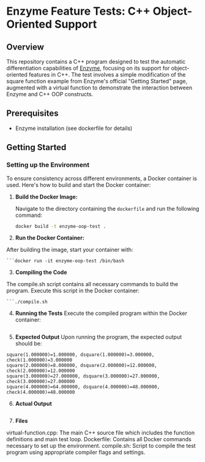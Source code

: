 # Enzyme Feature Tests: C++ Object-Oriented Support

## Overview

This repository contains a C++ program designed to test the automatic differentiation capabilities of [Enzyme](https://enzyme.mit.edu/), focusing on its support for object-oriented features in C++. The test involves a simple modification of the square function example from Enzyme's official "Getting Started" page, augmented with a virtual function to demonstrate the interaction between Enzyme and C++ OOP constructs.

## Prerequisites

- Enzyme installation (see dockerfile for details)

## Getting Started

### Setting up the Environment

To ensure consistency across different environments, a Docker container is used. Here's how to build and start the Docker container:

1. **Build the Docker Image:**

   Navigate to the directory containing the `dockerfile` and run the following command:

   ```bash
   docker build -t enzyme-oop-test .

2. **Run the Docker Container:**

After building the image, start your container with:

    ```docker run -it enzyme-oop-test /bin/bash

3. **Compiling the Code**

The compile.sh script contains all necessary commands to build the program. Execute this script in the Docker container:

    ```./compile.sh

4. **Running the Tests**
Execute the compiled program within the Docker container:

    ```./a.out

5. **Expected Output**
Upon running the program, the expected output should be:

```
square(1.000000)=1.000000, dsquare(1.000000)=3.000000, check(1.000000)=3.000000
square(2.000000)=8.000000, dsquare(2.000000)=12.000000, check(2.000000)=12.000000
square(3.000000)=27.000000, dsquare(3.000000)=27.000000, check(3.000000)=27.000000
square(4.000000)=64.000000, dsquare(4.000000)=48.000000, check(4.000000)=48.000000
```

6. **Actual Output**

    ```Segmentation fault (core dumped)

7. **Files**

virtual-function.cpp: The main C++ source file which includes the function definitions and main test loop.
Dockerfile: Contains all Docker commands necessary to set up the environment.
compile.sh: Script to compile the test program using appropriate compiler flags and settings.